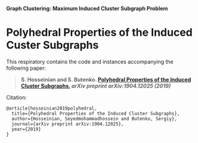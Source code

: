 #### Graph Clustering: Maximum Induced Cluster Subgraph Problem

# Polyhedral Properties of the Induced Custer Subgraphs

This respiratory contains the code and instances accompanying the following paper:

> **S. Hosseinian and S. Butenko. [Polyhedral Properties of the Induced Cluster Subgraphs.](https://arxiv.org/abs/1904.12025) _arXiv preprint arXiv:1904.12025 (2019)_**

Citation:

```
@article{hosseinian2019polyhedral,
  title={Polyhedral Properties of the Induced Cluster Subgraphs},
  author={Hosseinian, Seyedmohammadhossein and Butenko, Sergiy},
  journal={arXiv preprint arXiv:1904.12025},
  year={2019}
}
```
